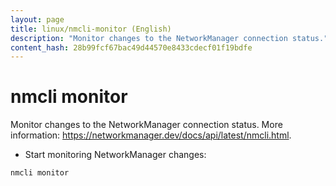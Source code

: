 ```yaml
---
layout: page
title: linux/nmcli-monitor (English)
description: "Monitor changes to the NetworkManager connection status."
content_hash: 28b99fcf67bac49d44570e8433cdecf01f19bdfe
---
```

# nmcli monitor

Monitor changes to the NetworkManager connection status.
More information: <https://networkmanager.dev/docs/api/latest/nmcli.html>.

- Start monitoring NetworkManager changes:

`nmcli monitor`

